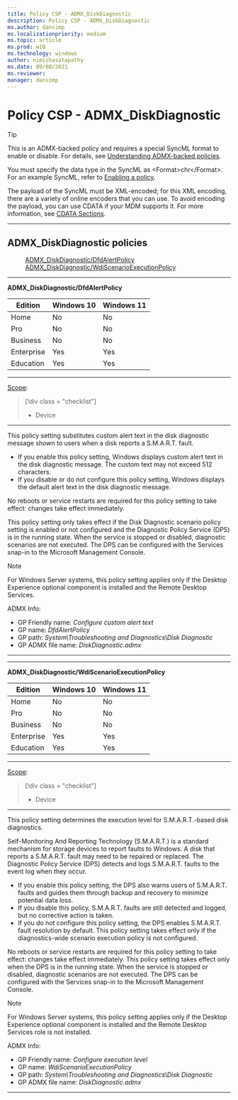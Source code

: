 ```yaml
---
title: Policy CSP - ADMX_DiskDiagnostic
description: Policy CSP - ADMX_DiskDiagnostic
ms.author: dansimp
ms.localizationpriority: medium
ms.topic: article
ms.prod: w10
ms.technology: windows
author: nimishasatapathy
ms.date: 09/08/2021
ms.reviewer: 
manager: dansimp
---
```


# Policy CSP - ADMX_DiskDiagnostic

> [!TIP]
> This is an ADMX-backed policy and requires a special SyncML format to enable or disable.  For details, see [Understanding ADMX-backed policies](./understanding-admx-backed-policies.md).
> 
> You must specify the data type in the SyncML as &lt;Format&gt;chr&lt;/Format&gt;. For an example SyncML, refer to [Enabling a policy](./understanding-admx-backed-policies.md#enabling-a-policy).
> 
> The payload of the SyncML must be XML-encoded; for this XML encoding, there are a variety of online encoders that you can use. To avoid encoding the payload, you can use CDATA if your MDM supports it.  For more information, see [CDATA Sections](http://www.w3.org/TR/REC-xml/#sec-cdata-sect).

<hr/>

<!--Policies-->
## ADMX_DiskDiagnostic policies  

<dl>
  <dd>
    <a href="#admx-diskdiagnostic-dfdalertpolicy">ADMX_DiskDiagnostic/DfdAlertPolicy</a>
  </dd>
  <dd>
    <a href="#admx-diskdiagnostic-wdiscenarioexecutionpolicy">ADMX_DiskDiagnostic/WdiScenarioExecutionPolicy</a>
  </dd>
</dl>


<hr/>

<!--Policy-->
<a href="" id="admx-diskdiagnostic-dfdalertpolicy"></a>**ADMX_DiskDiagnostic/DfdAlertPolicy**  

<!--SupportedSKUs-->

|Edition|Windows 10|Windows 11|
|--- |--- |--- |
|Home|No|No|
|Pro|No|No|
|Business|No|No|
|Enterprise|Yes|Yes|
|Education|Yes|Yes|

<!--/SupportedSKUs-->
<hr/>

<!--Scope-->
[Scope](./policy-configuration-service-provider.md#policy-scope):

> [!div class = "checklist"]
> * Device

<hr/>

<!--/Scope-->
<!--Description-->
This policy setting substitutes custom alert text in the disk diagnostic message shown to users when a disk reports a S.M.A.R.T. fault.

- If you enable this policy setting, Windows displays custom alert text in the disk diagnostic message. The custom text may not exceed 512 characters.
- If you disable or do not configure this policy setting, Windows displays the default alert text in the disk diagnostic message. 

No reboots or service restarts are required for this policy setting to take effect: changes take effect immediately. 

This policy setting only takes effect if the Disk Diagnostic scenario policy setting is enabled or not configured and the Diagnostic Policy Service (DPS) is in the running state. When the service is stopped or disabled, diagnostic scenarios are not executed. 
The DPS can be configured with the Services snap-in to the Microsoft Management Console.

> [!NOTE]
> For Windows Server systems, this policy setting applies only if the Desktop Experience optional component is installed and the Remote Desktop Services.

<!--/Description-->

<!--ADMXBacked-->
ADMX Info:  
-   GP Friendly name: *Configure custom alert text*
-   GP name: *DfdAlertPolicy*
-   GP path: *System\Troubleshooting and Diagnostics\Disk Diagnostic*
-   GP ADMX file name: *DiskDiagnostic.admx*

<!--/ADMXBacked-->
<!--/Policy-->
<hr/>
<hr/>

<!--Policy-->
<a href="" id="admx-diskdiagnostic-wdiscenarioexecutionpolicy"></a>**ADMX_DiskDiagnostic/WdiScenarioExecutionPolicy**  

<!--SupportedSKUs-->

|Edition|Windows 10|Windows 11|
|--- |--- |--- |
|Home|No|No|
|Pro|No|No|
|Business|No|No|
|Enterprise|Yes|Yes|
|Education|Yes|Yes|

<!--/SupportedSKUs-->
<hr/>

<!--Scope-->
[Scope](./policy-configuration-service-provider.md#policy-scope):

> [!div class = "checklist"]
> * Device

<hr/>

<!--/Scope-->
<!--Description-->
This policy setting determines the execution level for S.M.A.R.T.-based disk diagnostics. 

Self-Monitoring And Reporting Technology (S.M.A.R.T.) is a standard mechanism for storage devices to report faults to Windows. A disk that reports a S.M.A.R.T. fault may need to be repaired or replaced. The Diagnostic Policy Service (DPS) detects and logs S.M.A.R.T. faults to the event log when they occur.
  
- If you enable this policy setting, the DPS also warns users of S.M.A.R.T. faults and guides them through backup and recovery to minimize potential data loss.  
- If you disable this policy, S.M.A.R.T. faults are still detected and logged, but no corrective action is taken. 
- If you do not configure this policy setting, the DPS enables S.M.A.R.T. fault resolution by default. This policy setting takes effect only if the diagnostics-wide scenario execution policy is not configured.  

No reboots or service restarts are required for this policy setting to take effect: changes take effect immediately. 
This policy setting takes effect only when the DPS is in the running state. When the service is stopped or disabled, diagnostic scenarios are not executed. The DPS can be configured with the Services snap-in to the Microsoft Management Console. 

> [!NOTE]
> For Windows Server systems, this policy setting applies only if the Desktop Experience optional component is installed and the Remote Desktop Services role is not installed.
			
<!--/Description-->

<!--ADMXBacked-->
ADMX Info:  
-   GP Friendly name: *Configure execution level*
-   GP name: *WdiScenarioExecutionPolicy*
-   GP path: *System\Troubleshooting and Diagnostics\Disk Diagnostic*
-   GP ADMX file name: *DiskDiagnostic.admx*

<!--/ADMXBacked-->
<!--/Policy-->
<hr/>


<!--/Policies-->

